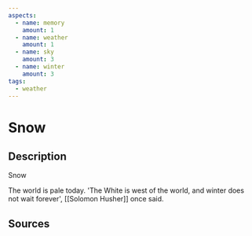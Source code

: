 ```yaml
---
aspects: 
  - name: memory
    amount: 1
  - name: weather
    amount: 1
  - name: sky
    amount: 3
  - name: winter
    amount: 3
tags:
  - weather
---
```


# Snow

## Description
Snow

The world is pale today. 'The White is west of the world, and winter does not wait forever', [[Solomon Husher]] once said.
## Sources
